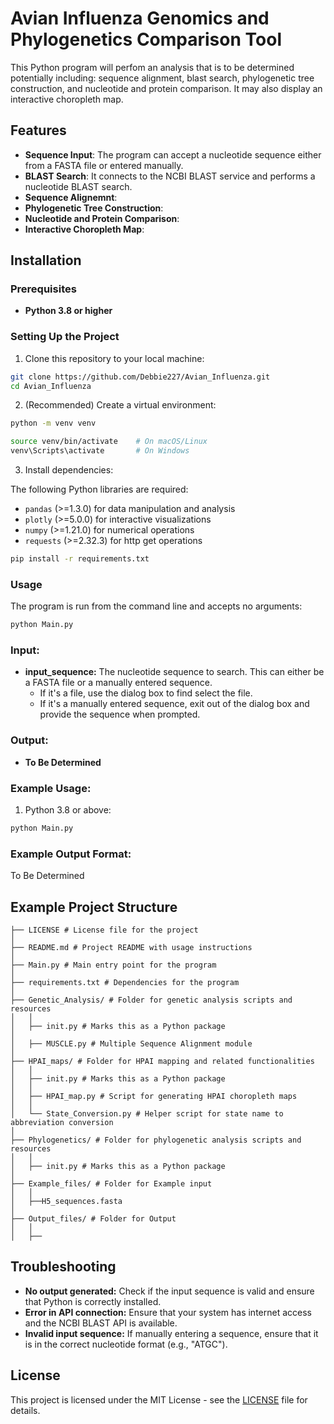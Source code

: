 # Avian Influenza Genomics and Phylogenetics Comparison Tool

This Python program will perfom an analysis that is to be determined potentially including: sequence alignment, blast search, phylogenetic tree construction, and nucleotide and protein comparison. It may also display an interactive choropleth map.

## Features

- **Sequence Input**: The program can accept a nucleotide sequence either from a FASTA file or entered manually.
- **BLAST Search**: It connects to the NCBI BLAST service and performs a nucleotide BLAST search.
- **Sequence Alignemnt**: 
- **Phylogenetic Tree Construction**:
- **Nucleotide and Protein Comparison**:
- **Interactive Choropleth Map**:


## Installation

### Prerequisites

- **Python 3.8 or higher**

  
### Setting Up the Project

1. Clone this repository to your local machine:

```bash
git clone https://github.com/Debbie227/Avian_Influenza.git
cd Avian_Influenza
```
2. (Recommended) Create a virtual environment:

```bash
python -m venv venv

source venv/bin/activate    # On macOS/Linux
venv\Scripts\activate       # On Windows
```

3. Install dependencies:

The following Python libraries are required:
- `pandas` (>=1.3.0) for data manipulation and analysis
- `plotly` (>=5.0.0) for interactive visualizations
- `numpy` (>=1.21.0) for numerical operations
- `requests` (>=2.32.3) for http get operations

```bash
pip install -r requirements.txt
```

### Usage

The program is run from the command line and accepts no arguments:

```bash
python Main.py
```

### Input:

- **input_sequence:** The nucleotide sequence to search. This can either be a FASTA file or a manually entered sequence.
    - If it's a file, use the dialog box to find select the file.
    - If it's a manually entered sequence, exit out of the dialog box and provide the sequence when prompted.

### Output:

- **To Be Determined**

### Example Usage:

1. Python 3.8 or above:

```bash
python Main.py
```



### Example Output Format:

To Be Determined

## Example Project Structure

```
├── LICENSE # License file for the project 
│
├── README.md # Project README with usage instructions 
│
├── Main.py # Main entry point for the program 
│
├── requirements.txt # Dependencies for the program 
│
├── Genetic_Analysis/ # Folder for genetic analysis scripts and resources 
│   │
│   ├── init.py # Marks this as a Python package
│
│   ├── MUSCLE.py # Multiple Sequence Alignment module
│
├── HPAI_maps/ # Folder for HPAI mapping and related functionalities 
│   │
│   ├── init.py # Marks this as a Python package 
│   │
│   ├── HPAI_map.py # Script for generating HPAI choropleth maps 
│   │
│   └── State_Conversion.py # Helper script for state name to abbreviation conversion 
│
├── Phylogenetics/ # Folder for phylogenetic analysis scripts and resources
│   │
│   ├── init.py # Marks this as a Python package 
│
├── Example_files/ # Folder for Example input
│   │
│   ├──H5_sequences.fasta  
│
├── Output_files/ # Folder for Output
│   │
│   ├──  
```

## Troubleshooting

- **No output generated:** Check if the input sequence is valid and ensure that Python is correctly installed.
- **Error in API connection:** Ensure that your system has internet access and the NCBI BLAST API is available.
- **Invalid input sequence:** If manually entering a sequence, ensure that it is in the correct nucleotide format (e.g., "ATGC").

## License

This project is licensed under the MIT License - see the [LICENSE](https://opensource.org/license/mit) file for details.
